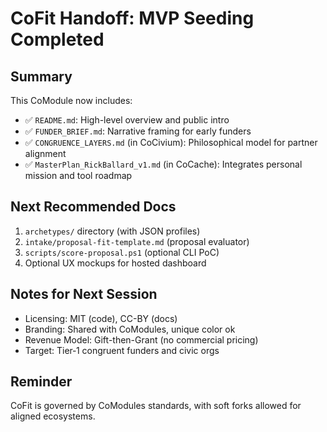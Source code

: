 <!-- status: stub; target: 150+ words -->
<!-- status: stub; target: 150+ words -->
# CoFit Handoff: MVP Seeding Completed

## Summary

This CoModule now includes:

- ✅ `README.md`: High-level overview and public intro
- ✅ `FUNDER_BRIEF.md`: Narrative framing for early funders
- ✅ `CONGRUENCE_LAYERS.md` (in CoCivium): Philosophical model for partner alignment
- ✅ `MasterPlan_RickBallard_v1.md` (in CoCache): Integrates personal mission and tool roadmap

## Next Recommended Docs

1. `archetypes/` directory (with JSON profiles)
2. `intake/proposal-fit-template.md` (proposal evaluator)
3. `scripts/score-proposal.ps1` (optional CLI PoC)
4. Optional UX mockups for hosted dashboard

## Notes for Next Session

- Licensing: MIT (code), CC-BY (docs)
- Branding: Shared with CoModules, unique color ok
- Revenue Model: Gift-then-Grant (no commercial pricing)
- Target: Tier‑1 congruent funders and civic orgs

## Reminder

CoFit is governed by CoModules standards, with soft forks allowed for aligned ecosystems.


